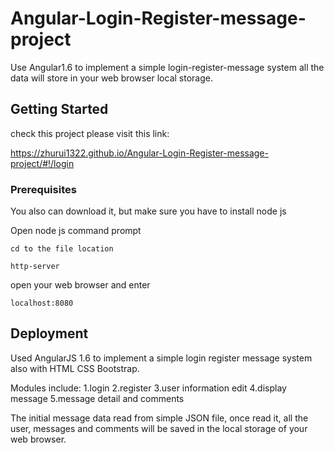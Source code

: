 # Angular-Login-Register-message-project
Use Angular1.6 to implement a simple login-register-message system 
all the data will store in your web browser local storage.


## Getting Started
check this project please visit this link: 

https://zhurui1322.github.io/Angular-Login-Register-message-project/#!/login


### Prerequisites
You also can download it, but make sure you have to install node js

Open node js command prompt

    cd to the file location
    
    http-server

open your web browser and enter

    localhost:8080
    
## Deployment
Used AngularJS 1.6 to implement a simple login register message system
also with HTML CSS Bootstrap.

Modules include: 
1.login
2.register
3.user information edit
4.display message
5.message detail and comments

The initial message data read from simple JSON file, once read it, all the user, messages and comments will be saved in the local storage of your web browser.
